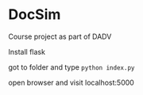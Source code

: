 # DocSim
Course project as part of DADV

Install flask

got to folder and type `python index.py` 

open browser and visit localhost:5000
